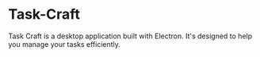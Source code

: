 # Task-Craft
Task Craft is a desktop application built with Electron. It's designed to help you manage your tasks efficiently.

